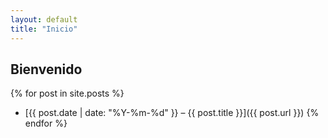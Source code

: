 ```yaml
---
layout: default
title: "Inicio"
---
```


## Bienvenido

{% for post in site.posts %}
- [{{ post.date | date: "%Y-%m-%d" }} – {{ post.title }}]({{ post.url }})
{% endfor %}
